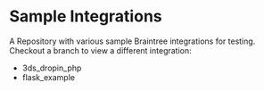 # Sample Integrations

A Repository with various sample Braintree integrations for testing. Checkout a branch to view a different integration:
 * 3ds_dropin_php
 * flask_example